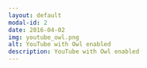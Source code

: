 ```yaml
---
layout: default
modal-id: 2
date: 2016-04-02
img: youtube_owl.png
alt: YouTube with Owl enabled
description: YouTube with Owl enabled
---
```

